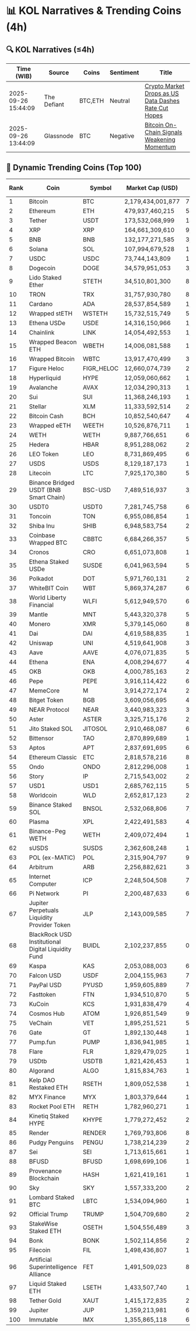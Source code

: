 # 📊 KOL Narratives & Trending Coins (4h)

## 🔍 KOL Narratives (≤4h)

| Time (WIB) | Source | Coins | Sentiment | Title |
|------------|--------|-------|-----------|-------|
| 2025-09-26 15:44:09 | The Defiant | BTC,ETH | Neutral | [Crypto Market Drops as US Data Dashes Rate Cut Hopes](https://thedefiant.io/example1) |
| 2025-09-26 13:44:09 | Glassnode | BTC | Negative | [Bitcoin On-Chain Signals Weakening Momentum](https://glassnode.com/example2) |

## 🚀 Dynamic Trending Coins (Top 100)

| Rank | Coin | Symbol | Market Cap (USD) | 24h Volume (USD) |
|------|------|--------|------------------|------------------|
| 1 | Bitcoin | BTC | 2,179,434,001,877 | 70,057,667,983 |
| 2 | Ethereum | ETH | 479,937,460,215 | 54,440,364,759 |
| 3 | Tether | USDT | 173,532,068,999 | 147,048,309,403 |
| 4 | XRP | XRP | 164,661,309,610 | 9,289,173,150 |
| 5 | BNB | BNB | 132,177,271,585 | 3,502,636,163 |
| 6 | Solana | SOL | 107,994,679,528 | 11,688,738,622 |
| 7 | USDC | USDC | 73,744,143,809 | 17,018,056,955 |
| 8 | Dogecoin | DOGE | 34,579,951,053 | 3,675,778,540 |
| 9 | Lido Staked Ether | STETH | 34,510,801,300 | 85,852,701 |
| 10 | TRON | TRX | 31,757,930,780 | 886,341,407 |
| 11 | Cardano | ADA | 28,537,854,589 | 1,772,500,231 |
| 12 | Wrapped stETH | WSTETH | 15,732,515,749 | 56,503,861 |
| 13 | Ethena USDe | USDE | 14,316,150,966 | 1,553,210,025 |
| 14 | Chainlink | LINK | 14,054,492,553 | 1,073,412,950 |
| 15 | Wrapped Beacon ETH | WBETH | 14,006,081,588 | 15,257,953 |
| 16 | Wrapped Bitcoin | WBTC | 13,917,470,499 | 386,278,823 |
| 17 | Figure Heloc | FIGR_HELOC | 12,660,074,739 | 22,341,764 |
| 18 | Hyperliquid | HYPE | 12,059,060,662 | 1,107,170,875 |
| 19 | Avalanche | AVAX | 12,034,290,313 | 1,516,924,766 |
| 20 | Sui | SUI | 11,368,246,193 | 1,569,092,259 |
| 21 | Stellar | XLM | 11,333,592,514 | 260,653,333 |
| 22 | Bitcoin Cash | BCH | 10,852,540,647 | 402,163,161 |
| 23 | Wrapped eETH | WEETH | 10,526,876,711 | 10,572,636 |
| 24 | WETH | WETH | 9,887,766,651 | 686,830,117 |
| 25 | Hedera | HBAR | 8,951,288,062 | 271,234,692 |
| 26 | LEO Token | LEO | 8,731,869,495 | 670,951 |
| 27 | USDS | USDS | 8,129,187,173 | 13,747,250 |
| 28 | Litecoin | LTC | 7,925,170,380 | 517,345,564 |
| 29 | Binance Bridged USDT (BNB Smart Chain) | BSC-USD | 7,489,516,937 | 3,936,052,700 |
| 30 | USDT0 | USDT0 | 7,281,745,758 | 643,463,868 |
| 31 | Toncoin | TON | 6,955,086,854 | 169,398,422 |
| 32 | Shiba Inu | SHIB | 6,948,583,754 | 219,709,859 |
| 33 | Coinbase Wrapped BTC | CBBTC | 6,684,266,357 | 571,722,181 |
| 34 | Cronos | CRO | 6,651,073,808 | 103,435,920 |
| 35 | Ethena Staked USDe | SUSDE | 6,041,963,594 | 552,156,421 |
| 36 | Polkadot | DOT | 5,971,760,131 | 283,638,351 |
| 37 | WhiteBIT Coin | WBT | 5,869,374,287 | 62,339,755 |
| 38 | World Liberty Financial | WLFI | 5,612,949,570 | 637,319,998 |
| 39 | Mantle | MNT | 5,443,320,378 | 518,543,768 |
| 40 | Monero | XMR | 5,379,145,060 | 88,756,184 |
| 41 | Dai | DAI | 4,619,588,835 | 115,141,812 |
| 42 | Uniswap | UNI | 4,519,641,908 | 342,242,002 |
| 43 | Aave | AAVE | 4,076,071,835 | 570,841,279 |
| 44 | Ethena | ENA | 4,008,294,677 | 468,776,526 |
| 45 | OKB | OKB | 4,000,785,163 | 227,489,178 |
| 46 | Pepe | PEPE | 3,916,114,422 | 680,137,961 |
| 47 | MemeCore | M | 3,914,272,174 | 24,086,738 |
| 48 | Bitget Token | BGB | 3,609,056,695 | 435,181,336 |
| 49 | NEAR Protocol | NEAR | 3,440,983,323 | 309,027,110 |
| 50 | Aster | ASTER | 3,325,715,176 | 2,033,706,426 |
| 51 | Jito Staked SOL | JITOSOL | 2,910,468,087 | 62,133,754 |
| 52 | Bittensor | TAO | 2,870,899,689 | 122,285,029 |
| 53 | Aptos | APT | 2,837,691,695 | 610,673,049 |
| 54 | Ethereum Classic | ETC | 2,818,578,216 | 82,685,433 |
| 55 | Ondo | ONDO | 2,812,296,008 | 188,910,996 |
| 56 | Story | IP | 2,715,543,002 | 280,285,510 |
| 57 | USD1 | USD1 | 2,685,762,115 | 559,813,296 |
| 58 | Worldcoin | WLD | 2,652,817,123 | 249,826,842 |
| 59 | Binance Staked SOL | BNSOL | 2,532,068,806 | 7,443,653 |
| 60 | Plasma | XPL | 2,422,491,583 | 4,612,167,762 |
| 61 | Binance-Peg WETH | WETH | 2,409,072,494 | 116,528,591 |
| 62 | sUSDS | SUSDS | 2,362,608,248 | 17,101,778 |
| 63 | POL (ex-MATIC) | POL | 2,315,904,797 | 98,126,735 |
| 64 | Arbitrum | ARB | 2,256,882,621 | 341,333,200 |
| 65 | Internet Computer | ICP | 2,248,504,508 | 78,539,387 |
| 66 | Pi Network | PI | 2,200,487,633 | 60,432,034 |
| 67 | Jupiter Perpetuals Liquidity Provider Token | JLP | 2,143,009,585 | 77,718,711 |
| 68 | BlackRock USD Institutional Digital Liquidity Fund | BUIDL | 2,102,237,855 | 0.0 |
| 69 | Kaspa | KAS | 2,053,088,003 | 68,188,698 |
| 70 | Falcon USD | USDF | 2,004,155,963 | 70,746,908 |
| 71 | PayPal USD | PYUSD | 1,959,605,889 | 74,919,881 |
| 72 | Fasttoken | FTN | 1,934,510,870 | 58,988,439 |
| 73 | KuCoin | KCS | 1,931,838,479 | 4,231,795 |
| 74 | Cosmos Hub | ATOM | 1,926,851,549 | 96,041,957 |
| 75 | VeChain | VET | 1,895,251,521 | 50,807,566 |
| 76 | Gate | GT | 1,892,130,448 | 10,965,762 |
| 77 | Pump.fun | PUMP | 1,836,941,985 | 1,192,289,829 |
| 78 | Flare | FLR | 1,829,479,025 | 18,939,950 |
| 79 | USDtb | USDTB | 1,821,426,453 | 19,817,910 |
| 80 | Algorand | ALGO | 1,815,834,763 | 105,738,894 |
| 81 | Kelp DAO Restaked ETH | RSETH | 1,809,052,538 | 1,278,336 |
| 82 | MYX Finance | MYX | 1,803,379,644 | 129,722,852 |
| 83 | Rocket Pool ETH | RETH | 1,782,960,271 | 13,176,164 |
| 84 | Kinetiq Staked HYPE | KHYPE | 1,779,272,452 | 26,029,817 |
| 85 | Render | RENDER | 1,769,793,806 | 84,456,763 |
| 86 | Pudgy Penguins | PENGU | 1,738,214,239 | 298,656,939 |
| 87 | Sei | SEI | 1,713,615,661 | 159,577,485 |
| 88 | BFUSD | BFUSD | 1,698,699,106 | 14,499,054 |
| 89 | Provenance Blockchain | HASH | 1,621,419,161 | 135,308 |
| 90 | Sky | SKY | 1,557,333,200 | 27,521,191 |
| 91 | Lombard Staked BTC | LBTC | 1,534,094,960 | 12,866,788 |
| 92 | Official Trump | TRUMP | 1,504,709,680 | 298,243,904 |
| 93 | StakeWise Staked ETH | OSETH | 1,504,556,489 | 3,368,852 |
| 94 | Bonk | BONK | 1,502,114,856 | 281,039,902 |
| 95 | Filecoin | FIL | 1,498,436,807 | 169,175,179 |
| 96 | Artificial Superintelligence Alliance | FET | 1,491,509,023 | 80,064,129 |
| 97 | Liquid Staked ETH | LSETH | 1,433,507,740 | 1,079,049 |
| 98 | Tether Gold | XAUT | 1,415,172,835 | 210,549,735 |
| 99 | Jupiter | JUP | 1,359,213,981 | 63,557,949 |
| 100 | Immutable | IMX | 1,355,865,118 | 63,876,310 |